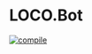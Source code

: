 # LOCO.Bot

[![compile](https://github.com/Q-Sharp/LOCO.Bot/actions/workflows/dotnet-core-publish.yml/badge.svg)](https://github.com/Q-Sharp/LOCO.Bot/actions/workflows/dotnet-core-publish.yml)
